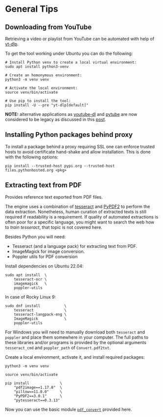 # General Tips

## Downloading from YouTube

Retrieving a video or playlist from YouTube can be automated with help of [yt-dlp](https://github.com/yt-dlp/yt-dlp).

To get the tool working under Ubuntu you can do the following:

```shell
# Install Python venv to create a local virtual environment:
sudo apt install python3-venv

# Create an homonymous environment:
python3 -m venv venv

# Activate the local environment:
source venv/bin/activate

# Use pip to install the tool:
pip install -U --pre "yt-dlp[default]"
```

**NOTE:** alternative applications as [youtube-dl](https://github.com/ytdl-org/youtube-dl) and [pytube](https://pytube.io/en/latest/) are now considered to be legacy as discussed in this [post](https://www.reddit.com/r/Python/comments/18wzsg8/good_pytube_alternative/).

## Installing Python packages behind proxy

To install a package behind a proxy requiring SSL one can enforce trusted hosts to avoid certificate hand-shake and allow installation. This is done with the following options:

```shell
pip install --trusted-host pypi.org --trusted-host files.pythonhosted.org <pkg>
```

## Extracting text from PDF

Provides reference text exported from PDF files. 

The engine uses a combination of [tesseract](https://github.com/tesseract-ocr/tesseract) and [PyPDF2](https://github.com/mstamy2/PyPDF2) to perform the data extraction. Nonetheless, human curation of extracted texts is still required if readability is a requirement. If quality of automated extractions is often poor for a specific language, you might want to search the web how to *train tesseract*, that topic is not covered here.

Besides Python you will need:

- Tesseract (and a language pack) for extracting text from PDF.
- ImageMagick for image conversion.
- Poppler utils for PDF conversion

Install dependencies on Ubuntu 22.04:

```shell
sudo apt install  \
    tesseract-ocr \
    imagemagick   \
    poppler-utils
```

In case of Rocky Linux 9:

```shell
sudo dnf install           \
    tesseract              \
    tesseract-langpack-eng \
    ImageMagick            \
    poppler-utils
```

For Windows you will need to manually download both `tesseract` and `poppler` and place them somewhere in your computer. The full paths to these libraries and/or programs is provided by the optional arguments `tesseract_cmd` and `poppler_path` of `Convert.pdf2txt`.

Create a local environment, activate it, and install required packages:

```shell
python3 -m venv venv

source venv/bin/activate
    
pip install              \
    "pdf2image==1.17.0"  \
    "pillow==11.0.0"     \
    "PyPDF2==3.0.1"      \
    "pytesseract==0.3.13"
```

Now you can use the basic module [`pdf_convert`](https://github.com/wallytutor/WallyToolbox.jl/blob/main/src/py/pdf_convert.py) provided here.
